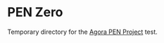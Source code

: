 # PEN Zero
Temporary directory for the [Agora PEN Project](https://github.com/agorahub/AIPs/projects/1) test.
